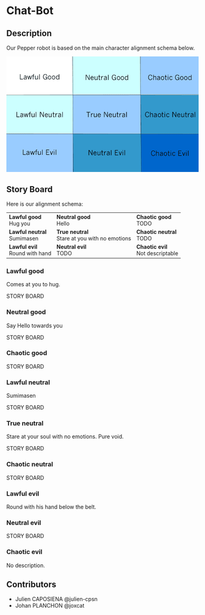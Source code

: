 # Chat-Bot

## Description

Our Pepper robot is based on the main character alignment schema below.

![Main character alignment](images/main_character_alignment.png)

## Story Board

Here is our alignment schema:

<table>
    <tr>
        <td>
            <b>Lawful good</b><br>
            Hug you
        </td>
        <td>
            <b>Neutral good</b><br>
            Hello
        </td>
        <td>
            <b>Chaotic good</b><br>
            TODO
        </td>
    </tr>
    <tr>
        <td>
            <b>Lawful neutral</b><br>
            Sumimasen
        </td>
        <td>
            <b>True neutral</b><br>
            Stare at you with no emotions
        </td>
        <td>
            <b>Chaotic neutral</b><br>
            TODO
        </td>
    </tr>
    <tr>
        <td>
            <b>Lawful evil</b><br>
            Round with hand
        </td>
        <td>
            <b>Neutral evil</b><br>
            TODO
        </td>
        <td>
            <b>Chaotic evil</b><br>
            Not descriptable
        </td>
    </tr>
</table>

### Lawful good

Comes at you to hug.

STORY BOARD

### Neutral good

Say Hello towards you

STORY BOARD

### Chaotic good

STORY BOARD

### Lawful neutral

Sumimasen

STORY BOARD

### True neutral

Stare at your soul with no emotions. Pure void.

STORY BOARD

### Chaotic neutral

STORY BOARD

### Lawful evil

Round with his hand below the belt.

### Neutral evil

STORY BOARD

### Chaotic evil

No description.


## Contributors

- Julien CAPOSIENA @julien-cpsn
- Johan PLANCHON @joxcat